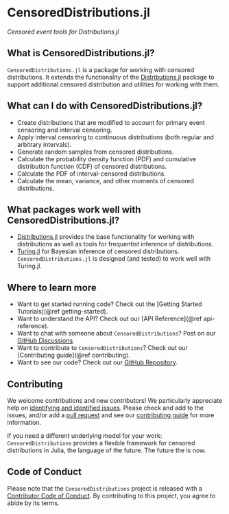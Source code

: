 # CensoredDistributions.jl

*Censored event tools for Distributions.jl*

## What is CensoredDistributions.jl?

`CensoredDistributions.jl` is a package for working with censored distributions. It extends the functionality of the [Distributions.jl](https://github.com/JuliaStats/Distributions.jl) package to support additional censored distribution and utilities for working with them.  

## What can I do with CensoredDistributions.jl?

- Create distributions that are modified to account for primary event censoring and interval censoring.
- Apply interval censoring to continuous distributions (both regular and arbitrary intervals).
- Generate random samples from censored distributions.
- Calculate the probability density function (PDF) and cumulative distribution function (CDF) of censored distributions.
- Calculate the PDF of interval-censored distributions.
- Calculate the mean, variance, and other moments of censored distributions.

## What packages work well with CensoredDistributions.jl?

- [Distributions.jl](https://github.com/JuliaStats/Distributions.jl) provides the base functionality for working with distributions as well as tools for frequentist inference of distributions.
- [Turing.jl](https://github.com/TuringLang/Turing.jl) for Bayesian inference of censored distributions. `CensoredDistributions.jl` is designed (and tested) to work well with Turing.jl.

## Where to learn more

- Want to get started running code? Check out the [Getting Started Tutorials](@ref getting-started).
- Want to understand the API? Check out our [API Reference](@ref api-reference).
- Want to chat with someone about `CensoredDistributions`? Post on our [GitHub Discussions](https://github.com/epiaware/CensoredDistributions.jl/discussions).
- Want to contribute to `CensoredDistributions`? Check out our [Contributing guide](@ref contributing).
- Want to see our code? Check out our [GitHub Repository](https://github.com/epiaware/CensoredDistributions.jl/).

## Contributing

We welcome contributions and new contributors!
We particularly appreciate help on [identifying and identified issues](https://github.com/epiaware/CensoredDistributions.jl/issues).
Please check and add to the issues, and/or add a [pull request](https://github.com/epiaware/CensoredDistributions.jl/pulls) and see our [contributing guide](https://github.com/epiaware/.github/blob/main/CONTRIBUTING.md) for more information.

If you need a different underlying model for your work: `CensoredDistributions` provides a flexible framework for censored distributions in Julia, the language of the future.
The future the is now.

## Code of Conduct

Please note that the `CensoredDistributions` project is released with a [Contributor Code of Conduct](https://github.com/epiaware/.github/blob/main/CODE_OF_CONDUCT.md). By contributing to this project, you agree to abide by its terms.
